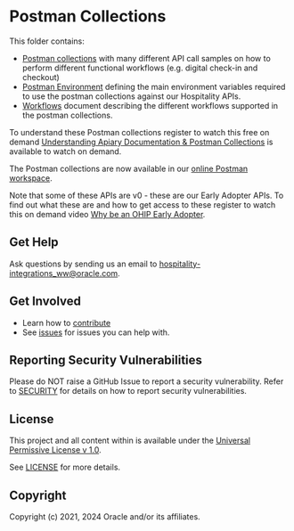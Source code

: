 # Postman Collections

This folder contains:

- [Postman collections](https://www.postman.com/collection/) with many different API call samples on how to perform different functional workflows (e.g. digital check-in and checkout)
- [Postman Environment](https://learning.postman.com/docs/sending-requests/managing-environments) defining the main environment variables required to use the postman collections against our Hospitality APIs.
- [Workflows](WORKFLOWS.md) document describing the different workflows supported in the  postman collections.

To understand these Postman collections register to watch this free on demand  [Understanding Apiary Documentation & Postman Collections](https://go.oracle.com/LP=105035?elqCampaignId=281803&src1=:ow:o:p:po:::&intcmp=BUMK201218P00049:ow:o:p:po) is available to watch on demand.

The Postman collections are now available in our [online Postman workspace](https://www.postman.com/hospitalityapis/workspace/oracle-hospitality-apis/overview).

Note that some of these APIs are v0 - these are our Early Adopter APIs.  To find out what these are and how to get access to these register to watch this on demand video [Why be an OHIP Early Adopter](https://go.oracle.com/LP=105035?elqCampaignId=281803&src1=:ow:o:p:po:::&intcmp=BUMK201218P00049:ow:o:p:po).

## Get Help

Ask questions by sending us an email to <hospitality-integrations_ww@oracle.com>.

## Get Involved

- Learn how to [contribute](../CONTRIBUTING.md)
- See [issues](https://github.com/oracle/hospitality-api-docs/issues) for issues you can help with.

## Reporting Security Vulnerabilities

Please do NOT raise a GitHub Issue to report a security vulnerability. Refer to [SECURITY](../SECURITY.md) for details on how to report security vulnerabilities.

## License

This project and all content within is available under the [Universal Permissive License v 1.0](https://oss.oracle.com/licenses/upl).

See [LICENSE](../LICENSE.txt) for more details.

## Copyright

Copyright (c) 2021, 2024 Oracle and/or its affiliates.
